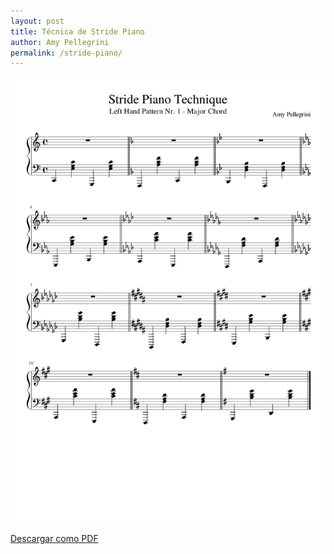 ```yaml
---
layout: post
title: Técnica de Stride Piano
author: Amy Pellegrini
permalink: /stride-piano/
---
```


<div class="img-container">
	<img class="sheet-music" src="../sheet-music/stride-piano/stride-piano-technique-pattern-nr-1.svg" alt="Rutina básica de Tríadas" />
</div>

<a target="_blank" href="../sheet-music/stride-piano/stride-piano-technique-pattern-nr-1.pdf">Descargar como PDF</a>
